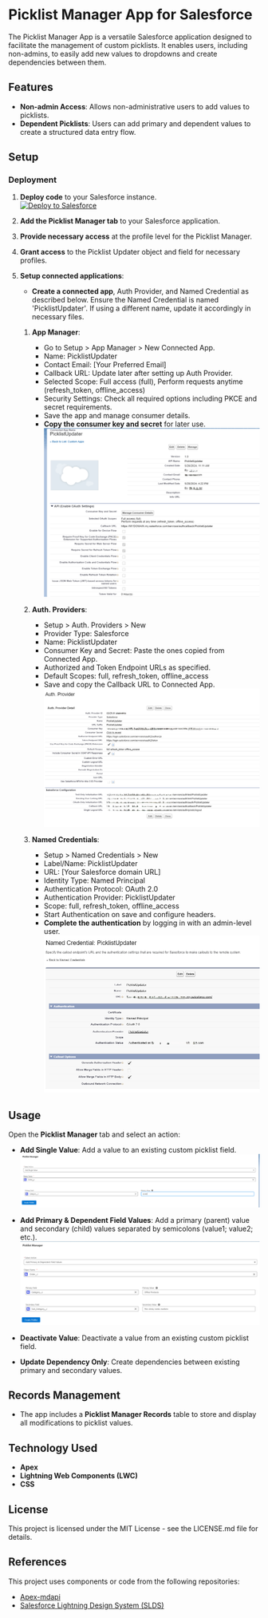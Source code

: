 # Picklist Manager App for Salesforce

The Picklist Manager App is a versatile Salesforce application designed to facilitate the management of custom picklists. It enables users, including non-admins, to easily add new values to dropdowns and create dependencies between them.

## Features

- **Non-admin Access**: Allows non-administrative users to add values to picklists.
- **Dependent Picklists**: Users can add primary and dependent values to create a structured data entry flow.

## Setup

### Deployment

1. **Deploy code** to your Salesforce instance. <br>
   <a href="https://githubsfdeploy.herokuapp.com/?owner=MSPCode&repo=picklist-manager">
   <img alt="Deploy to Salesforce"
         src="https://raw.githubusercontent.com/afawcett/githubsfdeploy/master/src/main/webapp/resources/img/deploy.png">
   </a>
2. **Add the Picklist Manager tab** to your Salesforce application.
3. **Provide necessary access** at the profile level for the Picklist Manager.
4. **Grant access** to the Picklist Updater object and field for necessary profiles.
5. **Setup connected applications**:

   - **Create a connected app**, Auth Provider, and Named Credential as described below. Ensure the Named Credential is named 'PicklistUpdater'. If using a different name, update it accordingly in necessary files.

   1. **App Manager**:

      - Go to Setup > App Manager > New Connected App.
      - Name: PicklistUpdater
      - Contact Email: [Your Preferred Email]
      - Callback URL: Update later after setting up Auth Provider.
      - Selected Scope: Full access (full), Perform requests anytime (refresh_token, offline_access)
      - Security Settings: Check all required options including PKCE and secret requirements.
      - Save the app and manage consumer details.
      - **Copy the consumer key and secret** for later use. <br>
        ![Connected App](images/connected_app.png)

   2. **Auth. Providers**:

      - Setup > Auth. Providers > New
      - Provider Type: Salesforce
      - Name: PicklistUpdater
      - Consumer Key and Secret: Paste the ones copied from Connected App.
      - Authorized and Token Endpoint URLs as specified.
      - Default Scopes: full, refresh_token, offline_access
      - Save and copy the Callback URL to Connected App. <br>
        ![Auth Provider](images/auth_provider.png)

   3. **Named Credentials**:
      - Setup > Named Credentials > New
      - Label/Name: PicklistUpdater
      - URL: [Your Salesforce domain URL]
      - Identity Type: Named Principal
      - Authentication Protocol: OAuth 2.0
      - Authentication Provider: PicklistUpdater
      - Scope: full, refresh_token, offline_access
      - Start Authentication on save and configure headers.
      - **Complete the authentication** by logging in with an admin-level user. <br>
        ![Named Credentials](images/named_credentials.png)

## Usage

Open the **Picklist Manager** tab and select an action:

- **Add Single Value**: Add a value to an existing custom picklist field. <br>
  ![Single Value Update](images/update_value.png)

- **Add Primary & Dependent Field Values**: Add a primary (parent) value and secondary (child) values separated by semicolons (value1; value2; etc.). <br>
  ![primary (parent) and dependent (secondary) values Update](images/secondary_values.png)

- **Deactivate Value**: Deactivate a value from an existing custom picklist field.
- **Update Dependency Only**: Create dependencies between existing primary and secondary values.

## Records Management

- The app includes a **Picklist Manager Records** table to store and display all modifications to picklist values.

## Technology Used

- **Apex**
- **Lightning Web Components (LWC)**
- **CSS**

## License

This project is licensed under the MIT License - see the LICENSE.md file for details.

## References

This project uses components or code from the following repositories:

- [Apex-mdapi](https://github.com/certinia/apex-mdapi)
- [Salesforce Lightning Design System (SLDS)](https://github.com/salesforce-ux/design-system)
